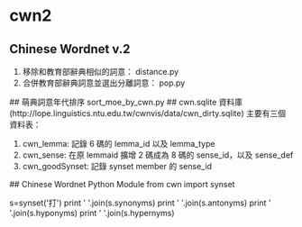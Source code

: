 # cwn2
## Chinese Wordnet v.2
<ol>
<li>移除和教育部辭典相似的詞意：  
distance.py
<li>合併教育部辭典詞意並選出分離詞意：  
pop.py
</ol>
## 萌典詞意年代排序
sort_moe_by_cwn.py
## cwn.sqlite 資料庫 (http://lope.linguistics.ntu.edu.tw/cwnvis/data/cwn_dirty.sqlite) 主要有三個資料表：
<ol>
<li>cwn_lemma: 記錄 6 碼的 lemma_id 以及 lemma_type
<li>cwn_sense: 在原 lemmaid 擴增 2 碼成為 8 碼的 sense_id，以及 sense_def
<li>cwn_goodSynset: 記錄 synset member 的 sense_id
</ol>
## Chinese Wordnet Python Module
from cwn import synset

s=synset('打')
print ' '.join(s.synonyms)
print ' '.join(s.antonyms)
print ' '.join(s.hyponyms)
print ' '.join(s.hypernyms)

